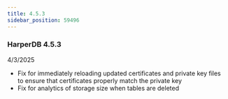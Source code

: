 ```yaml
---
title: 4.5.3
sidebar_position: 59496
---
```


### HarperDB 4.5.3
4/3/2025

* Fix for immediately reloading updated certificates and private key files to ensure that certificates properly match the private key
* Fix for analytics of storage size when tables are deleted